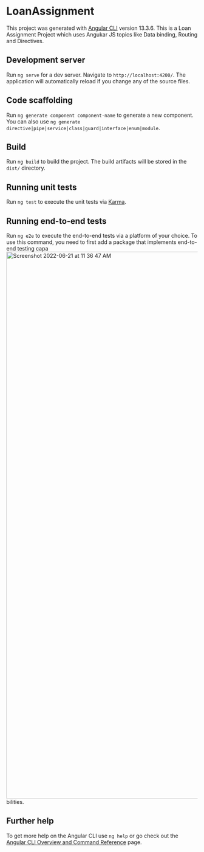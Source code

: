 # LoanAssignment

This project was generated with [Angular CLI](https://github.com/angular/angular-cli) version 13.3.6.
This is a Loan Assignment Project which uses Angukar JS topics like Data binding, Routing and Directives.

## Development server

Run `ng serve` for a dev server. Navigate to `http://localhost:4200/`. The application will automatically reload if you change any of the source files.

## Code scaffolding

Run `ng generate component component-name` to generate a new component. You can also use `ng generate directive|pipe|service|class|guard|interface|enum|module`.

## Build

Run `ng build` to build the project. The build artifacts will be stored in the `dist/` directory.

## Running unit tests

Run `ng test` to execute the unit tests via [Karma](https://karma-runner.github.io).

## Running end-to-end tests

Run `ng e2e` to execute the end-to-end tests via a platform of your choice. To use this command, you need to first add a package that implements end-to-end testing capa<img width="1439" alt="Screenshot 2022-06-21 at 11 36 47 AM" src="https://user-images.githubusercontent.com/87407097/174729401-77cf4642-32cc-4ce7-bb4c-98d51266dba0.png">
bilities.

## Further help

To get more help on the Angular CLI use `ng help` or go check out the [Angular CLI Overview and Command Reference](https://angular.io/cli) page.


<br>
